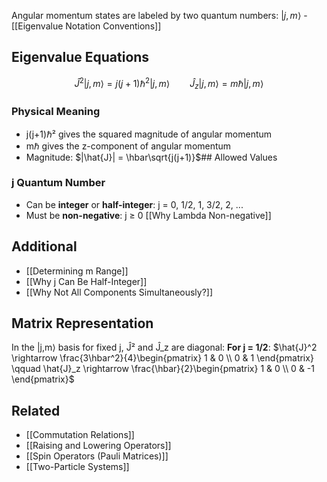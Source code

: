 Angular momentum states are labeled by two quantum numbers:
$|j, m\rangle$ - [[Eigenvalue Notation Conventions]]
## Eigenvalue Equations
$$\hat{J}^2|j,m\rangle = j(j+1)\hbar^2|j,m\rangle \qquad \hat{J}_z|j,m\rangle = m\hbar|j,m\rangle$$
### Physical Meaning
- j(j+1)ℏ² gives the squared magnitude of angular momentum
- mℏ gives the z-component of angular momentum
- Magnitude: $|\hat{J}| = \hbar\sqrt{j(j+1)}$## Allowed Values
### j Quantum Number
- Can be **integer** or **half-integer**: j = 0, 1/2, 1, 3/2, 2, ...
- Must be **non-negative**: j ≥ 0 [[Why Lambda Non-negative]]
## Additional
- [[Determining m Range]]
- [[Why j Can Be Half-Integer]]
- [[Why Not All Components Simultaneously?]]
## Matrix Representation
In the |j,m⟩ basis for fixed j, Ĵ² and Ĵ_z are diagonal:
**For j = 1/2**:
$\hat{J}^2 \rightarrow \frac{3\hbar^2}{4}\begin{pmatrix} 1 & 0 \\ 0 & 1 \end{pmatrix} \qquad \hat{J}_z \rightarrow \frac{\hbar}{2}\begin{pmatrix} 1 & 0 \\ 0 & -1 \end{pmatrix}$
## Related
- [[Commutation Relations]]
- [[Raising and Lowering Operators]]
- [[Spin Operators (Pauli Matrices)]]
- [[Two-Particle Systems]]